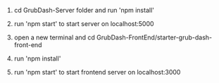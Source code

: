 1. cd GrubDash-Server folder and run 'npm install'

2. run 'npm start' to start server on localhost:5000

3. open a new terminal and cd GrubDash-FrontEnd/starter-grub-dash-front-end

4. run 'npm install'

5. run 'npm start' to start frontend server on localhost:3000
